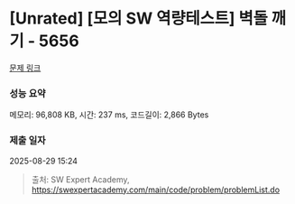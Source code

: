 # [Unrated] [모의 SW 역량테스트] 벽돌 깨기 - 5656 

[문제 링크](https://swexpertacademy.com/main/code/problem/problemDetail.do?contestProbId=AWXRQm6qfL0DFAUo) 

### 성능 요약

메모리: 96,808 KB, 시간: 237 ms, 코드길이: 2,866 Bytes

### 제출 일자

2025-08-29 15:24



> 출처: SW Expert Academy, https://swexpertacademy.com/main/code/problem/problemList.do